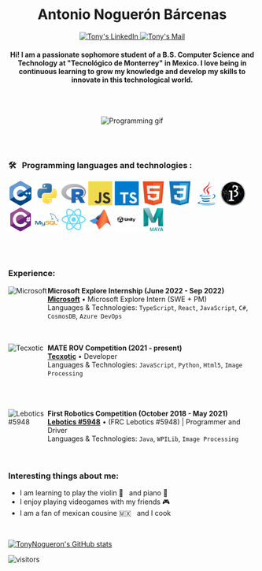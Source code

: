 
<h1 align = "center" > Antonio Noguerón Bárcenas </h1>

<p align = "center"> 
  <a href="https://www.linkedin.com/in/antonio-nogueron/">
    <img alt="Tony's LinkedIn" src="https://img.shields.io/badge/linkedin-%230077B5.svg?&style=for-the-badge&logo=linkedin&logoColor=white" height=25>
  </a>
  <a href="mailto:antonio.nogueron03@outlook.com">
    <img alt = "Tony's Mail" src = "https://img.shields.io/badge/Outlook-0078D4?style=for-the-badge&logo=microsoft-outlook&logoColor=white" height=25>
  </a>
</p>

<div align = "center">
  <h4>
Hi! I am a passionate sophomore student of a B.S. Computer Science and Technology at "Tecnológico de Monterrey" in Mexico. I love being in continuous learning to grow my knowledge and develop my skills to innovate in this technological world.
  </h4>
</div>

<br> </br>

<div align = "center"> 
  <img alt = "Programming gif" src = "https://raw.githubusercontent.com/abhisheknaiidu/abhisheknaiidu/master/code.gif" height = "350px">
</div>

<br> </br>
  
  ### :hammer_and_wrench: &nbsp; Programming languages and technologies :
<div>
  <img alt = "C++" height="50" src = "https://github.com/devicons/devicon/blob/master/icons/cplusplus/cplusplus-original.svg" >

  <img alt = "Python" height="50" src = "https://github.com/devicons/devicon/blob/master/icons/python/python-original.svg" >

  <img alt = "R" height="50" src = "https://github.com/devicons/devicon/blob/master/icons/r/r-original.svg" >

  <img alt = "JavaScript" height="50" src = "https://github.com/devicons/devicon/blob/master/icons/javascript/javascript-original.svg" >
 <img alt = "TypeScript" height = "50"src = "https://github.com/devicons/devicon/blob/master/icons/typescript/typescript-original.svg" >

  <img alt = "Html" height="50" src = "https://github.com/devicons/devicon/blob/master/icons/html5/html5-original.svg" >

  <img alt = "Css" height="50" src = "https://github.com/devicons/devicon/blob/master/icons/css3/css3-original.svg" >

  <img alt = "Java" height = "50" src = "https://github.com/devicons/devicon/blob/master/icons/java/java-original.svg" >

  <img alt = "Processing3" height = "50" src = "https://github.com/devicons/devicon/blob/master/icons/processing/processing-original.svg" >

  <img alt = "C#" height = "50" src = "https://github.com/devicons/devicon/blob/master/icons/csharp/csharp-original.svg" >
  <img alt = "MySQL" height = "50" src = "https://github.com/devicons/devicon/blob/master/icons/mysql/mysql-original-wordmark.svg" >

  <img alt = "React" height = "50" src = "https://github.com/devicons/devicon/blob/master/icons/react/react-original.svg" >


  <img alt = "Matlab" height = "50" src = "https://github.com/devicons/devicon/blob/master/icons/matlab/matlab-original.svg" >


  <img alt = "Unity" height = "50" src = "https://github.com/devicons/devicon/blob/master/icons/unity/unity-original-wordmark.svg" >
  <img alt = "Maya" height = "50"src = "https://github.com/devicons/devicon/blob/master/icons/maya/maya-original-wordmark.svg" >

</div>
  
<br></br>



<!--
**TonyNogueron/TonyNogueron** is a ✨ _special_ ✨ repository because its `README.md` (this file) appears on your GitHub profile.
- 💬 Ask me about ...
- 📫 How to reach me: ...
- 😄 Pronouns: ...
- ⚡ Fun fact: ...
-->


### Experience:

[<img align="left" height="80px" width="80px" alt="Microsoft" src="https://github.com/benc-uk/icon-collection/blob/master/logos/microsoft-logo.svg"/>](https://www.microsoft.com/)

**Microsoft Explore Internship (June 2022 - Sep 2022)** \
[**Microsoft**](https://www.microsoft.com/) • Microsoft Explore Intern (SWE + PM)\
Languages & Technologies: `TypeScript`, `React`, `JavaScript`, `C#`, `CosmosDB`, `Azure DevOps` \
<br/>
<br/>

[<img align="left" height="90px" width="80px" alt="Tecxotic" src="https://tecxotic.com.mx/wp-content/uploads/2021/05/Logo-Tecxotic-Azul.png"/>](https://tecxotic.com.mx/)

**MATE ROV Competition (2021 - present)** \
[**Tecxotic**](https://tecxotic.com.mx/) • Developer \
Languages & Technologies: `JavaScript`, `Python`, `Html5`, `Image Processing` \
<br/>
<br/>
<br/>

[<img align="left" height="80px" width="80px" alt="Lebotics#5948" src="https://pbs.twimg.com/media/ER9_Z1HX0AAIWNJ.jpg"/>](https://www.instagram.com/lebotics_5948/?hl=es-la)

**First Robotics Competition (October 2018 - May 2021)** \
[**Lebotics #5948**](https://www.instagram.com/lebotics_5948/?hl=es-la) • (FRC Lebotics #5948) | Programmer and Driver \
Languages & Technologies: `Java`, `WPILib`, `Image Processing` \
<br/>
<br/>

### Interesting things about me:
- I am learning to play the violin :violin: &nbsp; and piano :musical_keyboard:
- I enjoy playing videogames with my friends :video_game:
- I am a fan of mexican cousine :mexico: &nbsp; and I cook

<br/>

<!--
<p align=center>  
  <img align=center src="https://github-readme-stats.vercel.app/api?username=tonynogueron&show_icons=true&theme=tokyonight&hide=stars,issues">
</p>
-->
[![TonyNogueron's GitHub stats](https://github-readme-stats.vercel.app/api?username=tonynogueron&show_icons=true&theme=tokyonight&hide=stars,issues)](https://github.com/tonynogueron/github-readme-stats)


![visitors](https://visitor-badge.glitch.me/badge?page_id=tonynogueron.tonynogueron)
